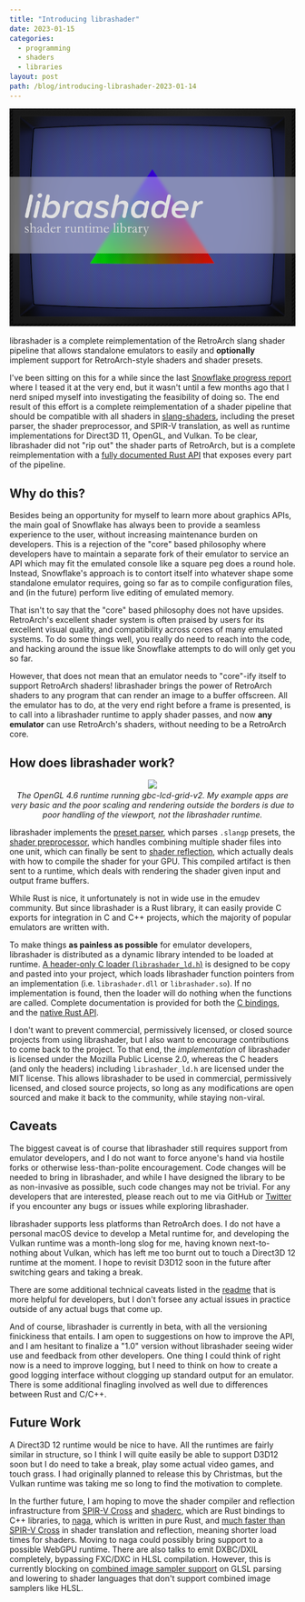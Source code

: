 ```yaml
---
title: "Introducing librashader"
date: 2023-01-15
categories:
  - programming
  - shaders
  - libraries
layout: post
path: /blog/introducing-librashader-2023-01-14
---
```


![](librashader-hero.png)


librashader is a complete reimplementation of the RetroArch slang shader pipeline that allows standalone emulators to easily and **optionally** implement support for RetroArch-style shaders and shader presets.

I've been sitting on this for a while since the last [Snowflake progress report](https://snowflakepowe.red/blog/progress-report-2022-03-02) where I teased it at the very end, but it wasn't until a few months ago that I nerd sniped myself into investigating the feasibility of doing so. The end result of this effort is a complete reimplementation of a shader pipeline that should be compatible with all shaders in [slang-shaders](https://github.com/libretro/slang-shaders), including the preset parser, the shader preprocessor, and SPIR-V translation, as well as runtime implementations for Direct3D 11, OpenGL, and Vulkan. To be clear, librashader did not "rip out" the shader parts of RetroArch, but is a complete reimplementation with a [fully documented Rust API](https://docs.rs/librashader/latest/librashader/) that exposes every part of the pipeline. 


## Why do this?

Besides being an opportunity for myself to learn more about graphics APIs, the main goal of Snowflake has always been to provide a seamless experience to the user, without increasing maintenance burden on developers. This is a rejection of the "core" based philosophy where developers have to maintain a separate fork of their emulator to service
an API which may fit the emulated console like a square peg does a round hole. Instead, Snowflake's approach is to contort itself into whatever shape some standalone emulator
requires, going so far as to compile configuration files, and (in the future) perform live editing of emulated memory. 

That isn't to say that the "core" based philosophy does not have upsides. RetroArch's excellent shader system is often praised by users for its excellent visual quality, and
compatibility across cores of many emulated systems. To do some things well, you really do need to reach into the code, and hacking around the issue like Snowflake attempts to do
will only get you so far.

However, that does not mean that an emulator needs to "core"-ify itself to support RetroArch shaders! librashader brings the power of RetroArch shaders to any program that can render an image to a buffer offscreen. All the emulator has to do, at the very end right before a frame is presented, is to call into a librashader runtime to apply shader passes,
and now **any emulator** can use RetroArch's shaders, without needing to be a RetroArch core.

## How does librashader work?

<p align="center">
  <img src="https://user-images.githubusercontent.com/1000503/212462721-f40f3555-8c50-448e-8876-534102f982e1.png" />
  <br >
  <em style="font-style: italic;font-size:14px;">The OpenGL 4.6 runtime running gbc-lcd-grid-v2. My example apps are very basic and the poor scaling and rendering outside the borders is due to poor handling of the viewport, not the librashader runtime.</em>
</p>

librashader implements the [preset parser](https://docs.rs/librashader/latest/librashader/presets/index.html), which parses `.slangp` presets, the [shader preprocessor](https://docs.rs/librashader/latest/librashader/preprocess/index.html), which handles combining multiple shader files into one unit, which can finally be sent to [shader reflection](https://docs.rs/librashader/latest/librashader/reflect/index.html), which actually deals with how to compile the shader for your GPU. This compiled artifact is then sent to a runtime, which deals with rendering the shader given input and output frame buffers.

While Rust is nice, it unfortunately is not in wide use in the emudev community. But since librashader is a Rust library, it can easily provide C exports for integration in C and C++ projects, which the majority of popular emulators are written with.

To make things **as painless as possible** for emulator developers, librashader is distributed as a dynamic library intended to be loaded at runtime. [A header-only C loader (`librashader_ld.h`)](https://github.com/SnowflakePowered/librashader/tree/master/include) is designed to be copy and pasted into your project, which loads librashader function pointers from an implementation (i.e. `librashader.dll` or `librashader.so`). If no implementation is found, then the loader will do nothing when the functions are called. Complete documentation is provided for both the [C bindings](https://docs.rs/librashader-capi), and the [native Rust API](https://docs.rs/librashader). 

I don't want to prevent commercial, permissively licensed, or closed source projects from using librashader, but I also want to encourage contributions to come back to the project. To that end, the *implementation* of librashader is licensed under the Mozilla Public License 2.0, whereas the C headers (and only the headers) including `librashader_ld.h` are licensed under the MIT license. This allows librashader to be used in commercial, permissively licensed, and closed source projects, so long as any modifications are open sourced and make it back to the community, while staying non-viral. 
 
## Caveats
The biggest caveat is of course that librashader still requires support from emulator developers, and I do not want to force anyone's hand via hostile forks or otherwise less-than-polite encouragement. Code changes will be needed to bring in librashader, and while I have designed the library to be as non-invasive as possible, such code changes may not be trivial. For any developers that are interested, please reach out to me via GitHub or [Twitter](https://twitter.com/chyyran) if you encounter any bugs or issues while exploring librashader. 

librashader supports less platforms than RetroArch does. I do not have a personal macOS device to develop a Metal runtime for, and developing the Vulkan runtime was a month-long slog for me, having known next-to-nothing about Vulkan, which has left me too burnt out to touch a Direct3D 12 runtime at the moment. I hope to revisit D3D12 soon in the future after switching gears and taking a break.

There are some additional technical caveats listed in the [readme](https://github.com/SnowflakePowered/librashader/blob/master/README.md) that is more helpful for developers, but I don't forsee any actual issues in practice outside of any actual bugs that come up.

And of course, librashader is currently in beta, with all the versioning finickiness that entails. I am open to suggestions on how to improve the API, and I am hesitant to finalize a "1.0" version without librashader seeing wider use and feedback from other developers. One thing I could think of right now is a need to improve logging, but I need to think on how to create a good logging interface without clogging up standard output for an emulator. There is some additional finagling involved as well due to differences between Rust and C/C++.

## Future Work
A Direct3D 12 runtime would be nice to have. All the runtimes are fairly similar in structure, so I think I will quite easily be able to support D3D12 soon but I do need to take a break, play some actual video games, and touch grass. I had originally planned to release this by Christmas, but the Vulkan runtime was taking me so long to find the motivation to complete. 

In the further future, I am hoping to move the shader compiler and reflection infrastructure from [SPIR-V Cross](https://github.com/grovesNL/spirv_cross) and [shaderc](https://github.com/google/shaderc-rs), which are Rust bindings to C++ libraries, to [naga](https://github.com/gfx-rs/naga), which is written in pure Rust, and [much faster than SPIR-V Cross](https://gfx-rs.github.io/2021/05/09/dota2-msl-compilation.html) in shader translation and reflection, meaning shorter load times for shaders. Moving to naga could possibly bring support to a possible WebGPU runtime. There are also talks to emit DXBC/DXIL completely, bypassing FXC/DXC in HLSL compilation. However, this is currently blocking on [combined image sampler support](https://github.com/gfx-rs/naga/issues/1012) on GLSL parsing and lowering to shader languages that don't support combined image samplers like HLSL. 